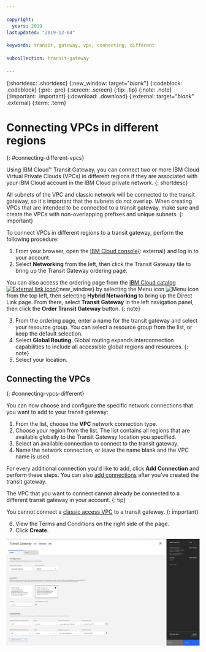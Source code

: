 ```yaml
---

copyright:
  years: 2019
lastupdated: "2019-12-04"

keywords: transit, gateway, vpc, connecting, different

subcollection: transit-gateway

---
```


{:shortdesc: .shortdesc}
{:new_window: target="_blank_"}
{:codeblock: .codeblock}
{:pre: .pre}
{:screen: .screen}
{:tip: .tip}
{:note: .note}
{:important: .important}
{:download: .download}
{:external: target="_blank_" .external}
{:term: .term}

# Connecting VPCs in different regions
{: #connecting-different-vpcs}

Using IBM Cloud™ Transit Gateway, you can connect two or more IBM Cloud Virtual Private Clouds (VPCs) in different regions if they are associated with your IBM Cloud account in the IBM Cloud private network.
{: shortdesc}

All subnets of the VPC and classic network will be connected to the transit gateway, so it's important that the subnets do not overlap. When creating VPCs that are intended to be connected to a transit gateway, make sure and create the VPCs with non-overlapping prefixes and unique subnets.
{: important}

To connect VPCs in different regions to a transit gateway, perform the following procedure:

1. From your browser, open the [IBM Cloud console](https://cloud.ibm.com/catalog){: external} and log in to your account.
2. Select **Networking** from the left, then click the Transit Gateway tile to bring up the Transit Gateway ordering page.

You can also access the ordering page from the [IBM Cloud catalog ![External link icon](../../icons/launch-glyph.svg "External link icon")](https://cloud.ibm.com){:new_window} by selecting the Menu icon ![Menu icon](../../icons/icon_hamburger.svg) from the top left, then selecting **Hybrid Networking** to bring up the Direct Link page. From there, select **Transit Gateway** in the left navigation panel, then click the **Order Transit Gateway** button.
{: note}

3. From the ordering page, enter a name for the transit gateway and select your resource group. You can select a resource group from the list, or keep the default selection.
4. Select **Global Routing**.
  Global routing expands interconnection capabilities to include all accessible global regions and resources.
  {: note}
5. Select your location.

## Connecting the VPCs
{: #connecting-vpcs-different}

You can now choose and configure the specific network connections that you want to add to your transit gateway:
1. From the list, choose the **VPC** network connection type.
2. Choose your region from the list. The list contains all regions that are available globally to the Transit Gateway location you specified.
3. Select an available connection to connect to the transit gateway.
4. Name the network connection, or leave the name blank and the VPC name is used.

  For every additional connection you'd like to add, click **Add Connection** and perform these steps. You can also [add connections](/docs/infrastructure/transit-gateway?topic=transit-gateway-adding-connections) after you've created the transit gateway.

  The VPC that you want to connect cannot already be connected to a different transit gateway in your account.
  {: tip}

  You cannot connect a [classic access VPC](/docs/vpc?topic=vpc-setting-up-access-to-classic-infrastructure) to a transit gateway.
  {: important}

6. View the Terms and Conditions on the right side of the page.
7. Click **Create**.

![Connect Global VPCs](images/4-connectGlobalVPCs.png "Connect Global VPCs")    
